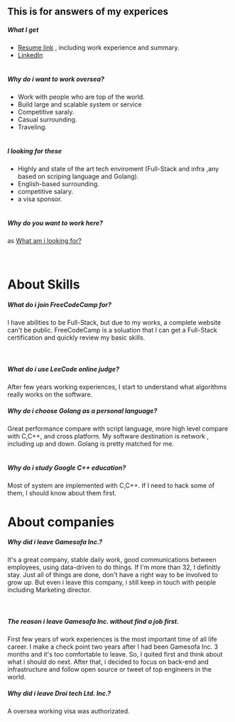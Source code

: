 ## This is for answers of my experices


##### What I get 
- [Resume link](https://github.com/BizShuk/bizshuk.github.io/tree/master/resume/export) , including work experience and summary.  
- [LinkedIn](https://tw.linkedin.com/in/liu-shuk-593093a0)
<br><br>

##### Why do i want to work oversea?
- Work with people who are top of the world.
- Build large and scalable system or service
- Competitive saraly.
- Casual surrounding.
- Traveling.
<br><br>
  
##### I looking for these
- Highly and state of the art tech enviroment (Full-Stack and infra ,any based on scriping language and Golang).
- English-based surrounding.
- competitive salary.
- a visa sponsor.
<br><br>
  
##### Why do you want to work here?
as [What am i looking for?](Whatamilookingfor?)  
<br><br>

# About Skills

##### What do i join FreeCodeCamp for?
I have abilities to be Full-Stack, but due to my works, a complete website can't be public. FreeCodeCamp is a soluation that I can get a Full-Stack certification and quickly review my basic skills.  
<br><br>
  
##### What do i use LeeCode online judge?
After few years working experiences, I start to understand what algorithms really works on the software.
  
##### Why do i choose Golang as a personal language?
Great performance compare with script language, more high level compare with C,C++, and cross platform. My software destination is network , including up and down. Golang is pretty matched for me.
<br><br>  

##### Why do i study Google C++ education?
Most of system are implemented with C,C++. If I need to hack some of them, I should know about them first.


# About companies

##### Why did i leave Gamesofa Inc.?
It's a great company, stable daily work, good communications between employees, using data-driven to do things. If I'm more than 32, I definitly stay. Just all of things are done, don't have a right way to be involved to grow up. But even i leave this company, i still keep in touch with people including Marketing director.  
<br><br>
  
##### The reason i leave Gamesofa Inc. without find a job first.
First few years of work experiences is the most important time of all life career. I make a check point two years after I had been Gamesofa Inc. 3 months and it's too comfortable to leave. So, I quited first and think about what i should do next. After that, i decided to focus on back-end and infrastructure and follow open source or tweet of top engineers in the world.  
##### Why did i leave Droi tech Ltd. Inc.?
A oversea working visa was authorizated.

<br><br>






